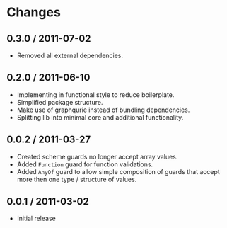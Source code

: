 # Changes #

## 0.3.0 / 2011-07-02 ##

  - Removed all external dependencies.

## 0.2.0 / 2011-06-10 ##

  - Implementing in functional style to reduce boilerplate.
  - Simplified package structure.
  - Make use of graphqurie instead of bundling dependencies.
  - Splitting lib into minimal core and additional functionality.

## 0.0.2 / 2011-03-27 ##

  - Created scheme guards no longer accept array values.
  - Added `Function` guard for function validations.
  - Added `AnyOf` guard to allow simple composition of guards that accept more
    then one type / structure of values.

## 0.0.1 / 2011-03-02 ##

  - Initial release

